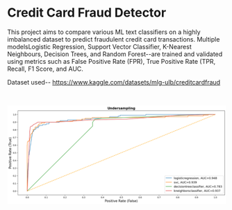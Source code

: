# Credit Card Fraud Detector

This project aims to compare various ML text classifiers on a highly imbalanced dataset to predict fraudulent credit card transactions. Multiple modelsLogistic Regression, Support Vector Classifier, K-Nearest Neighbours, Decision Trees, and Random Forest--are trained and validated using metrics such as False Positive  Rate (FPR), True Positive Rate (TPR, Recall, F1 Score, and AUC.

Dataset used-- https://www.kaggle.com/datasets/mlg-ulb/creditcardfraud

<br>

<a href="url"><img src="https://github.com/rodeketan/CC_Fraud_Detector/blob/master/Img/domwnload.png" ></a>
